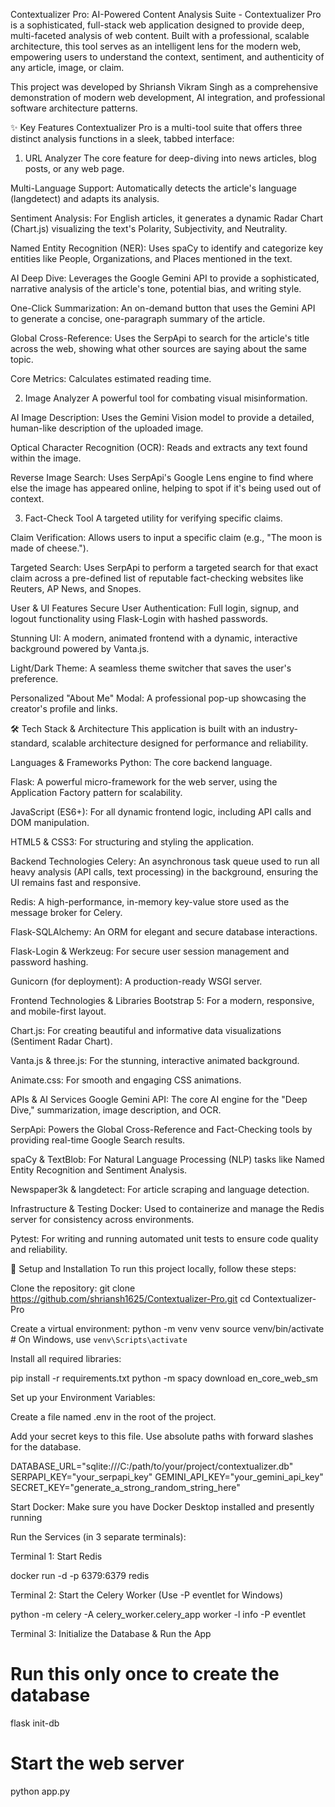 Contextualizer Pro: AI-Powered Content Analysis Suite -
Contextualizer Pro is a sophisticated, full-stack web application designed to provide deep, multi-faceted analysis of web content. Built with a professional, scalable architecture, this tool serves as an intelligent lens for the modern web, empowering users to understand the context, sentiment, and authenticity of any article, image, or claim.

This project was developed by Shriansh Vikram Singh as a comprehensive demonstration of modern web development, AI integration, and professional software architecture patterns.

✨ Key Features
Contextualizer Pro is a multi-tool suite that offers three distinct analysis functions in a sleek, tabbed interface:

1. URL Analyzer
The core feature for deep-diving into news articles, blog posts, or any web page.

Multi-Language Support: Automatically detects the article's language (langdetect) and adapts its analysis.

Sentiment Analysis: For English articles, it generates a dynamic Radar Chart (Chart.js) visualizing the text's Polarity, Subjectivity, and Neutrality.

Named Entity Recognition (NER): Uses spaCy to identify and categorize key entities like People, Organizations, and Places mentioned in the text.

AI Deep Dive: Leverages the Google Gemini API to provide a sophisticated, narrative analysis of the article's tone, potential bias, and writing style.

One-Click Summarization: An on-demand button that uses the Gemini API to generate a concise, one-paragraph summary of the article.

Global Cross-Reference: Uses the SerpApi to search for the article's title across the web, showing what other sources are saying about the same topic.

Core Metrics: Calculates estimated reading time.

2. Image Analyzer
A powerful tool for combating visual misinformation.

AI Image Description: Uses the Gemini Vision model to provide a detailed, human-like description of the uploaded image.

Optical Character Recognition (OCR): Reads and extracts any text found within the image.

Reverse Image Search: Uses SerpApi's Google Lens engine to find where else the image has appeared online, helping to spot if it's being used out of context.

3. Fact-Check Tool
A targeted utility for verifying specific claims.

Claim Verification: Allows users to input a specific claim (e.g., "The moon is made of cheese.").

Targeted Search: Uses SerpApi to perform a targeted search for that exact claim across a pre-defined list of reputable fact-checking websites like Reuters, AP News, and Snopes.

User & UI Features
Secure User Authentication: Full login, signup, and logout functionality using Flask-Login with hashed passwords.

Stunning UI: A modern, animated frontend with a dynamic, interactive background powered by Vanta.js.

Light/Dark Theme: A seamless theme switcher that saves the user's preference.

Personalized "About Me" Modal: A professional pop-up showcasing the creator's profile and links.

🛠️ Tech Stack & Architecture
This application is built with an industry-standard, scalable architecture designed for performance and reliability.

Languages & Frameworks
Python: The core backend language.

Flask: A powerful micro-framework for the web server, using the Application Factory pattern for scalability.

JavaScript (ES6+): For all dynamic frontend logic, including API calls and DOM manipulation.

HTML5 & CSS3: For structuring and styling the application.

Backend Technologies
Celery: An asynchronous task queue used to run all heavy analysis (API calls, text processing) in the background, ensuring the UI remains fast and responsive.

Redis: A high-performance, in-memory key-value store used as the message broker for Celery.

Flask-SQLAlchemy: An ORM for elegant and secure database interactions.

Flask-Login & Werkzeug: For secure user session management and password hashing.

Gunicorn (for deployment): A production-ready WSGI server.

Frontend Technologies & Libraries
Bootstrap 5: For a modern, responsive, and mobile-first layout.

Chart.js: For creating beautiful and informative data visualizations (Sentiment Radar Chart).

Vanta.js & three.js: For the stunning, interactive animated background.

Animate.css: For smooth and engaging CSS animations.

APIs & AI Services
Google Gemini API: The core AI engine for the "Deep Dive," summarization, image description, and OCR.

SerpApi: Powers the Global Cross-Reference and Fact-Checking tools by providing real-time Google Search results.

spaCy & TextBlob: For Natural Language Processing (NLP) tasks like Named Entity Recognition and Sentiment Analysis.

Newspaper3k & langdetect: For article scraping and language detection.

Infrastructure & Testing
Docker: Used to containerize and manage the Redis server for consistency across environments.

Pytest: For writing and running automated unit tests to ensure code quality and reliability.

🚀 Setup and Installation
To run this project locally, follow these steps:

Clone the repository:
git clone https://github.com/shriansh1625/Contextualizer-Pro.git
cd Contextualizer-Pro

Create a virtual environment:
python -m venv venv
source venv/bin/activate  # On Windows, use `venv\Scripts\activate`

Install all required libraries:

pip install -r requirements.txt
python -m spacy download en_core_web_sm

Set up your Environment Variables:

Create a file named .env in the root of the project.

Add your secret keys to this file. Use absolute paths with forward slashes for the database.

DATABASE_URL="sqlite:///C:/path/to/your/project/contextualizer.db"
SERPAPI_KEY="your_serpapi_key"
GEMINI_API_KEY="your_gemini_api_key"
SECRET_KEY="generate_a_strong_random_string_here"

Start Docker: Make sure you have Docker Desktop installed and presently running

Run the Services (in 3 separate terminals):

Terminal 1: Start Redis

docker run -d -p 6379:6379 redis

Terminal 2: Start the Celery Worker (Use -P eventlet for Windows)

python -m celery -A celery_worker.celery_app worker -l info -P eventlet

Terminal 3: Initialize the Database & Run the App

# Run this only once to create the database
flask init-db

# Start the web server
python app.py

